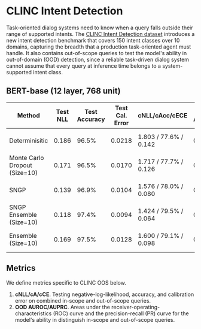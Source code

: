 # CLINC Intent Detection

Task-oriented dialog systems need to know when a query falls outside their range of supported intents. The [CLINC Intent Detection dataset](https://www.tensorflow.org/datasets/catalog/clinc_oos) introduces a new intent detection benchmark that covers 150 intent classes over 10 domains, capturing the breadth that a production task-oriented agent must handle. It also contains out-of-scope queries to test the model's ability in out-of-domain (OOD) detection, since a reliable task-driven dialog system cannot assume that every query at inference time belongs to a system-supported intent class.


## BERT-base (12 layer, 768 unit)

| Method | Test NLL | Test Accuracy | Test Cal. Error | cNLL/cAcc/cECE | OOD AUROC/AUPRC | Train Runtime (hours) | # Parameters |
| ----------- | ----------- | ----------- | ----------- | ----------- | ----------- | ----------- | ----------- |
| Determinisitic | 0.186 | 96.5% | 0.0218 | 1.803 / 77.6% / 0.142 | 0.942 / 0.853 | 0.8 (8 TPUv3 cores) | 110M |
| Monte Carlo Dropout (Size=10) | 0.171 | 96.5% | 0.0170 | 1.717 / 77.7% / 0.126 | 0.951 / 0.861 | 0.8 (80 TPUv3 cores) | 110M |
| SNGP | 0.139 | 96.9% | 0.0104 | 1.576 / 78.0% / 0.080 | 0.969 / 0.908 | 0.4 (80 TPUv3 cores) | 110M |
| SNGP Ensemble (Size=10) | 0.118 | 97.4% | 0.0094 | 1.424 / 79.5% / 0.064 | 0.973 / 0.910 | 0.8 (80 TPUv3 cores) | 1100M |
| Ensemble (Size=10) |  0.169 | 97.5% | 0.0128 | 1.600 / 79.1% / 0.098 | 0.958 / 0.862 | 0.8 (80 TPUv3 cores) | 1100M |

## Metrics

We define metrics specific to CLINC OOS below.

1. __cNLL/cA/cCE__. Testing negative-log-likelihood, accuracy, and calibration error on combined in-scope and out-of-scope queries.
2. __OOD AUROC/AUPRC__. Areas under the receiver-operating-characteristics (ROC) curve and the precision-recall (PR) curve for the model's ability in distinguish in-scope and out-of-scope queries.
